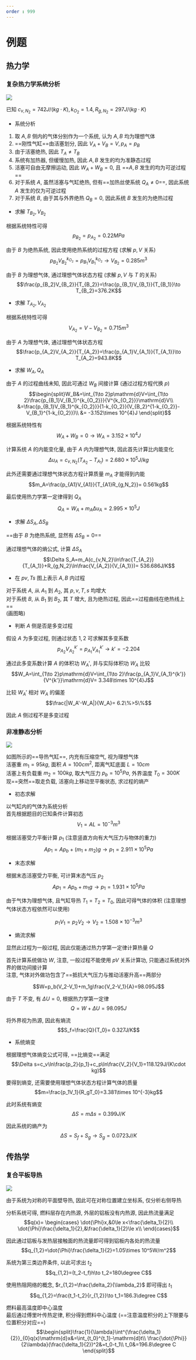 ```yaml
---
order : 999
---
```


# 例题
## 热力学
### 复杂热力学系统分析
![](./src/quest_1.jpg)

已知 $c_{v,N_2}=742J/(kg\cdot K),k_{O_2}=1.4,R_{g,N_2}=297J/(kg\cdot K)$

* 系统分析
1. 取 $A,B$ 侧内的气体分别作为一个系统, 认为 $A,B$ 均为理想气体
1. ==刚性气缸==由活塞划分, 因此 $V_A+V_B=V,p_A=p_B$
1. 由于活塞绝热, 因此 $T_A\neq T_B$
1. 系统有加热器, 但缓慢加热, 因此 $A,B$ 发生的均为准静态过程
1. 活塞可自由无摩擦运动, 因此 $W_A+W_B=0$, 且 ==$A,B$ 发生的均为可逆过程==
1. 对于系统 $A$, 虽然活塞与气缸绝热, 但有==加热丝使系统 $Q_A\neq 0$==, 因此系统 $A$ 发生的仅为可逆过程
1. 对于系统 $B$, 由于其与外界绝热 $Q_B=0$, 因此系统 $B$ 发生的为绝热过程

* 求解 $T_{B_2},V_{B_2}$

根据系统特性可得
$$p_{B_2}=p_{A_2}=0.22MPa$$

由于 $B$ 为绝热系统, 因此使用绝热系统的过程方程 (求解 $p,V$ 关系)
$$p_{B_2}V_{B_2}^{k_{O_2}}=p_{B_1}V_{B_1}^{k_{O_2}}\to V_{B_2}= 0.285m^3$$

由于 $B$ 为理想气体, 通过理想气体状态方程 (求解 $p,V$ 与 $T$ 的关系)
$$\frac{p_{B_2}V_{B_2}}{T_{B_2}}=\frac{p_{B_1}V_{B_1}}{T_{B_1}}\to T_{B_2}=376.2K$$

* 求解 $T_{A_2},V_{A_2}$

根据系统特性可得
$$V_{A_2}=V-V_{B_2}=0.715m^3$$

由于 $A$ 为理想气体, 通过理想气体状态方程
$$\frac{p_{A_2}V_{A_2}}{T_{A_2}}=\frac{p_{A_1}V_{A_1}}{T_{A_1}}\to T_{A_2}=943.8K$$

* 求解 $W_A,Q_A$

由于 $A$ 的过程曲线未知, 因此可通过 $W_B$ 间接计算 (通过过程方程代换 $p$)
$$\begin{split}W_B&=\int_{1\to 2}p\mathrm{d}V=\int_{1\to 2}\frac{p_{B_1}V_{B_1}^{k_{O_2}}}{V^{k_{O_2}}}\mathrm{d}V\\
&=\frac{p_{B_1}V_{B_1}^{k_{O_2}}}{1-k_{O_2}}(V_{B_2}^{1-k_{O_2}}-V_{B_1}^{1-k_{O_2}})\\
&= -3.152\times 10^{4}J
\end{split}$$

根据系统特性有
$$W_A+W_B=0\to W_A=3.152\times 10^{4}J$$

计算系统 $A$ 的内能变化量, 由于 $A$ 内为理想气体, 因此首先计算比内能变化
$$\Delta u_A=c_{v,N_2}(T_{A_2}-T_{A_1})= 2.680\times 10 ^{5}J/kg$$

此外还需要通过理想气体状态方程计算质量 $m_A$ 才能得到内能
$$m_A=\frac{p_{A1}V_{A1}}{T_{A1}R_{g,N_2}}= 0.561kg$$

最后使用热力学第一定律得到 $Q_A$
$$Q_A=W_A+m_A\Delta u_A= 2.995\times 10^5 J$$

* 求解 $\Delta S_A,\Delta S_B$

==由于 $B$ 为绝热系统, 显然有 $\Delta S_B=0$==

通过理想气体的熵公式, 计算 $\Delta S_A$
$$\Delta S_A=m_A(c_{v,N_2}\ln\frac{T_{A_2}}{T_{A_1}}+R_{g,N_2}\ln\frac{V_{A_2}}{V_{A_1}})= 536.686J/K$$

* 在 $pv,Ts$ 图上表示 $A,B$ 内过程

对于系统 $A$, 从 $A_1$ 到 $A_2$, 其 $p,v,T,s$ 均增大  
对于系统 $B$, 从 $B_1$ 到 $B_2$, 其 $T$ 增大, 且为绝热过程, 因此==过程曲线在绝热线上==  
(画图略)

* 判断 $A$ 侧是否是多变过程  

假设 $A$ 为多变过程, 则通过状态 $1,2$ 可求解其多变系数
$$p_{A_2}V_{A_2}^{k'}=p_{A_1}V_{A_1}^{k'}\to k'= -2.204$$

通过此多变系数计算 $A$ 的体积功 $W_{A}'$, 并与实际体积功 $W_{A}$ 比较
$$W_A=\int_{1\to 2}p\mathrm{d}V=\int_{1\to 2}\frac{p_{A_1}V_{A_1}^{k'}}{V^{k'}}\mathrm{d}V= 3.348\times 10^{4}J$$

比较 $W_{A}'$ 相对 $W_{A}$ 的偏差
$$\frac{|W_A'-W_A|}{W_A}= 6.2\%>5\%$$

因此 $A$ 侧过程不是多变过程

### 非准静态分析
![](./src/quest_2.drawio.svg)
 
如图所示的==导热气缸==, 内充有压缩空气, 视为理想气体  
活塞重 $m_1=95kg$, 面积 $A=100cm^2$, 距离气缸底面 $L=10cm$  
活塞上有负载重 $m_2=100kg$, 取大气压力 $p_b=10^5Pa$, 外界温度 $T_0=300K$   
现==突然==取走负载, 活塞向上移动至平衡状态, 求过程的熵产

* 初态求解

以气缸内的气体为系统分析   
首先根据题目的已知条件计算初态
$$V_1=AL=10^{-3}m^3$$ 

根据活塞受力平衡计算 $p_1$ (注意竖直方向有大气压力与物体的重力)
$$Ap_1=Ap_b+(m_1+m_2)g\to p_1=2.911\times 10^5Pa$$

* 末态求解

根据末态活塞受力平衡, 可计算末态气压 $p_2$
$$Ap_1=Ap_b+m_1g\to p_1=1.931\times 10^5Pa$$

由于气体为理想气体, 且气缸导热 $T_1=T_2=T_0$, 因此可得气体的体积 (注意理想气体状态方程依然可以使用)

$$p_1V_1=p_2V_2\to V_2=1.508\times 10^{-3}m^3$$

* 熵流求解

显然此过程为一般过程, 因此仅能通过热力学第一定律计算热量 $Q$  

首先计算系统做功 $W$, 注意, 一般过程不能使用 $pV$ 关系计算功, 只能通过系统对外界的做功间接计算  
注意, 气体对外做功包含了==抵抗大气压力与推动活塞升高==两部分

$$W=p_b(V_2-V_1)+m_1g\frac{V_2-V_1}{A}=98.095J$$

由于 $T$ 不变, 有 $\Delta U=0$, 根据热力学第一定律
$$Q=W+\Delta U=98.095J$$

将外界视为热源, 因此有熵流
$$S_f=\frac{Q}{T_0}= 0.327J/K$$

* 系统熵变

根据理想气体熵变公式可得, ==比熵变==满足
$$\Delta s=c_v\ln\frac{p_2}{p_1}+c_p\ln\frac{V_2}{V_1}=118.129J/(K\cdot kg)$$

要得到熵变, 还需要使用理想气体状态方程计算气体的质量
$$m=\frac{p_1V_1}{R_gT_0}=3.381\times 10^{-3}kg$$

此时系统有熵变
$$\Delta S=m\Delta s=0.399J/K$$

因此系统的熵产为
$$\Delta S=S_f+S_g\to S_g=0.0723J/K$$

## 传热学
### 复合平板导热
![](./src/quest_3.jpg)

由于系统为对称的平面壁导热, 因此可在对称位置建立坐标系, 仅分析右侧导热

分析系统可得, 燃料层存在内热源, 外层的铝板没有内热源, 因此热流量满足
$$q(x)=
\begin{cases}
\dot{\Phi}x,&0\le x<\frac{\delta_1}{2}\\
\dot{\Phi}\frac{\delta_1}{2},&\frac{\delta_1}{2}\le x\\
\end{cases}$$

因此通过铝板与发热层接触面的热流量即可得到铝板内各处的热流量
$$q_{1,2}=\dot{\Phi}\frac{\delta_1}{2}=1.05\times 10^5W/m^2$$

系统为第三类边界条件, 以此可求出 $t_2$
$$q_{1,2}=(t_2-t_f)h\to t_2=180\degree C$$

使用热阻网络的概念, $r_{1,2}=\frac{\delta_2}{\lambda_2}$ 即可得出 $t_1$
$$q_{1,2}=\frac{t_1-t_2}{r_{1,2}}\to t_1=186.3\degree C$$

燃料最高温度即中心温度  
最后通过傅里叶传热定律, 积分得到燃料中心温度 (==注意温度积分的上下限要与位置积分对应==)
$$\begin{split}\frac{1}{\lambda}\int^{\frac{\delta_1}{2}}_{0}q(x)\mathrm{d}x&=\int_{t_0}^{t_1}-\mathrm{d}t\\
\frac{\dot{\Phi}}{2\lambda}(\frac{\delta_1}{2})^2&=t_0-t_1\\
t_0&=196.8\degree C
\end{split}$$

